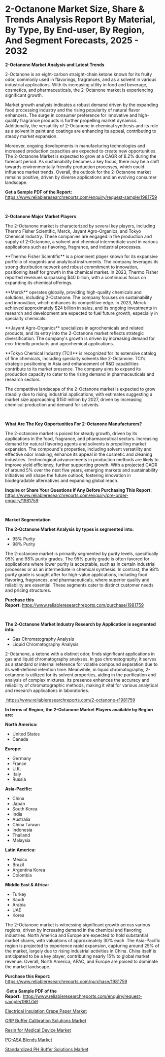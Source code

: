 <p><h1>2-Octanone Market Size, Share & Trends Analysis Report By Material, By Type, By End-user, By Region, And Segment Forecasts, 2025 - 2032</h1></p><p><strong>2-Octanone Market Analysis and Latest Trends</strong></p>
<p><p>2-Octanone is an eight-carbon straight-chain ketone known for its fruity odor, commonly used in flavorings, fragrances, and as a solvent in various industrial applications. With its increasing utility in food and beverage, cosmetics, and pharmaceuticals, the 2-Octanone market is experiencing significant growth. </p><p>Market growth analysis indicates a robust demand driven by the expanding food processing industry and the rising popularity of natural flavor enhancers. The surge in consumer preference for innovative and high-quality fragrance products is further propelling market dynamics. Additionally, the versatility of 2-Octanone in chemical synthesis and its role as a solvent in paint and coatings are enhancing its appeal, contributing to steady market expansion.</p><p>Moreover, ongoing developments in manufacturing technologies and increased production capacities are expected to create new opportunities. The 2-Octanone Market is expected to grow at a CAGR of 8.2% during the forecast period. As sustainability becomes a key focus, there may be a shift towards environmentally friendly production processes, which could influence market trends. Overall, the outlook for the 2-Octanone market remains positive, driven by diverse applications and an evolving consumer landscape.</p></p>
<p><strong>Get a Sample PDF of the Report:&nbsp;</strong> <a href="https://www.reliableresearchreports.com/enquiry/request-sample/1981759?utm_campaign=40&utm_medium=2&utm_source=Github&utm_content=ia&utm_term=05022025&utm_id=2-octanone">https://www.reliableresearchreports.com/enquiry/request-sample/1981759</a></p>
<p>&nbsp;</p>
<p><strong>2-Octanone Major Market Players</strong></p>
<p><p>The 2-Octanone market is characterized by several key players, including Thermo Fisher Scientific, Merck, Jayant Agro-Organics, and Tokyo Chemical Industry. These companies are engaged in the production and supply of 2-Octanone, a solvent and chemical intermediate used in various applications such as flavoring, fragrance, and industrial processes.</p><p>**Thermo Fisher Scientific** is a prominent player known for its expansive portfolio of reagents and analytical instruments. The company leverages its strong distribution network and robust commitment to innovation, positioning itself for growth in the chemical market. In 2023, Thermo Fisher reported revenues surpassing $40 billion, with a continuous focus on expanding its chemical offerings.</p><p>**Merck** operates globally, providing high-quality chemicals and solutions, including 2-Octanone. The company focuses on sustainability and innovation, which enhances its competitive edge. In 2023, Merck achieved approximately $24 billion in sales, and its ongoing investments in research and development are expected to fuel future growth, especially in specialty chemicals.</p><p>**Jayant Agro-Organics** specializes in agrochemicals and related products, and its entry into the 2-Octanone market reflects strategic diversification. The company's growth is driven by increasing demand for eco-friendly products and agrochemical applications.</p><p>**Tokyo Chemical Industry (TCI)** is recognized for its extensive catalog of fine chemicals, including specialty solvents like 2-Octanone. TCI's strategic positioning in Asia and enhancement of R&D capabilities contribute to its market presence. The company aims to expand its production capacity to cater to the rising demand in pharmaceuticals and research sectors.</p><p>The competitive landscape of the 2-Octanone market is expected to grow steadily due to rising industrial applications, with estimates suggesting a market size approaching $150 million by 2027, driven by increasing chemical production and demand for solvents.</p></p>
<p>&nbsp;</p>
<p><strong>What Are The Key Opportunities For 2-Octanone Manufacturers?</strong></p>
<p><p>The 2-octanone market is poised for steady growth, driven by its applications in the food, fragrance, and pharmaceutical sectors. Increasing demand for natural flavoring agents and solvents is propelling market expansion. The compound's properties, including solvent versatility and effective odor masking, enhance its appeal in the cosmetic and cleaning industries. Technological advancements in production methods are likely to improve yield efficiency, further supporting growth. With a projected CAGR of around 5% over the next five years, emerging markets and sustainability initiatives will shape the future outlook, fostering innovation in biodegradable alternatives and expanding global reach.</p></p>
<p><strong>Inquire or Share Your Questions If Any Before Purchasing This Report:</strong> <a href="https://www.reliableresearchreports.com/enquiry/pre-order-enquiry/1981759?utm_campaign=40&utm_medium=2&utm_source=Github&utm_content=ia&utm_term=05022025&utm_id=2-octanone">https://www.reliableresearchreports.com/enquiry/pre-order-enquiry/1981759</a></p>
<p>&nbsp;</p>
<p><strong>Market Segmentation</strong></p>
<p><strong>The 2-Octanone Market Analysis by types is segmented into:</strong></p>
<p><ul><li>95% Purity</li><li>98% Purity</li></ul></p>
<p><p>The 2-octanone market is primarily segmented by purity levels, specifically 95% and 98% purity grades. The 95% purity grade is often favored for applications where lower purity is acceptable, such as in certain industrial processes or as an intermediate in chemical synthesis. In contrast, the 98% purity grade is sought after for high-value applications, including food flavoring, fragrances, and pharmaceuticals, where superior quality and reliability are essential. These segments cater to distinct customer needs and pricing structures.</p></p>
<p><strong>Purchase this Report:&nbsp;</strong><a href="https://www.reliableresearchreports.com/purchase/1981759?utm_campaign=40&utm_medium=2&utm_source=Github&utm_content=ia&utm_term=05022025&utm_id=2-octanone">https://www.reliableresearchreports.com/purchase/1981759</a></p>
<p>&nbsp;</p>
<p><strong>The 2-Octanone Market Industry Research by Application is segmented into:</strong></p>
<p><ul><li>Gas Chromatography Analysis</li><li>Liquid Chromatography Analysis</li></ul></p>
<p><p>2-Octanone, a ketone with a distinct odor, finds significant applications in gas and liquid chromatography analyses. In gas chromatography, it serves as a standard or internal reference for volatile compound separation due to its well-defined retention time. Meanwhile, in liquid chromatography, 2-octanone is utilized for its solvent properties, aiding in the purification and analysis of complex mixtures. Its presence enhances the accuracy and reliability of chromatographic methods, making it vital for various analytical and research applications in laboratories.</p></p>
<p><a href="https://www.reliableresearchreports.com/2-octanone-r1981759?utm_campaign=40&utm_medium=2&utm_source=Github&utm_content=ia&utm_term=05022025&utm_id=2-octanone">&nbsp;https://www.reliableresearchreports.com/2-octanone-r1981759</a></p>
<p><strong>In terms of Region, the 2-Octanone Market Players available by Region are:</strong></p>
<p>
    <p> <strong> North America: </strong>
        <ul>
            <li>United States</li>
            <li>Canada</li>
        </ul>
        </p> 
    <p> <strong> Europe: </strong>
        <ul>
            <li>Germany</li>
            <li>France</li>
            <li>U.K.</li>
            <li>Italy</li>
            <li>Russia</li>
        </ul>
        </p> 
    <p> <strong> Asia-Pacific: </strong>
        <ul>
            <li>China</li>
            <li>Japan</li>
            <li>South Korea</li>
            <li>India</li>
            <li>Australia</li>
            <li>China Taiwan</li>
            <li>Indonesia</li>
            <li>Thailand</li>
            <li>Malaysia</li>
        </ul>
        </p> 
    <p> <strong> Latin America: </strong>
        <ul>
            <li>Mexico</li>
            <li>Brazil</li>
            <li>Argentina Korea</li>
            <li>Colombia</li>
        </ul>
        </p> 
    <p> <strong> Middle East & Africa: </strong>
        <ul>
            <li>Turkey</li>
            <li>Saudi</li>
            <li>Arabia</li>
            <li>UAE</li>
            <li>Korea</li>
        </ul>
    </p>
    </p>
<p><p>The 2-Octanone market is witnessing significant growth across various regions, driven by increasing demand in the chemical and flavoring industries. North America and Europe are expected to hold substantial market shares, with valuations of approximately 30% each. The Asia-Pacific region is projected to experience rapid expansion, capturing around 25% of the market, largely due to rising industrial activities in China. China itself is anticipated to be a key player, contributing nearly 15% to global market revenue. Overall, North America, APAC, and Europe are poised to dominate the market landscape.</p></p>
<p><strong>Purchase this Report: </strong><a href="https://www.reliableresearchreports.com/purchase/1981759?utm_campaign=40&utm_medium=2&utm_source=Github&utm_content=ia&utm_term=05022025&utm_id=2-octanone">https://www.reliableresearchreports.com/purchase/1981759</a></p>
<p>&nbsp;<strong>Get a Sample PDF of the Report:&nbsp;&nbsp;</strong><a href="https://www.reliableresearchreports.com/enquiry/request-sample/1981759?utm_campaign=40&utm_medium=2&utm_source=Github&utm_content=ia&utm_term=05022025&utm_id=2-octanone">https://www.reliableresearchreports.com/enquiry/request-sample/1981759</a></p>
<p><strong></strong></p>
<p><p><a href="https://github.com/saroarmaicky/Market-Research-Report-List-1/blob/main/electrical-insulation-crepe-paper-market.md?utm_campaign=40&utm_medium=2&utm_source=Github&utm_content=ia&utm_term=05022025&utm_id=2-octanone">Electrical Insulation Crepe Paper Market</a></p><p><a href="https://github.com/giblydirani3/Market-Research-Report-List-1/blob/main/orp-buffer-calibration-solutions-market.md?utm_campaign=40&utm_medium=2&utm_source=Github&utm_content=ia&utm_term=05022025&utm_id=2-octanone">ORP Buffer Calibration Solutions Market</a></p><p><a href="https://github.com/jenithschijf/Market-Research-Report-List-1/blob/main/resin-for-medical-device-market.md?utm_campaign=40&utm_medium=2&utm_source=Github&utm_content=ia&utm_term=05022025&utm_id=2-octanone">Resin for Medical Device Market</a></p><p><a href="https://github.com/saoutiguarro/Market-Research-Report-List-1/blob/main/pc-asa-blends-market.md?utm_campaign=40&utm_medium=2&utm_source=Github&utm_content=ia&utm_term=05022025&utm_id=2-octanone">PC-ASA Blends Market</a></p><p><a href="https://github.com/voigttyagi/Market-Research-Report-List-1/blob/main/standardized-ph-buffer-solutions-market.md?utm_campaign=40&utm_medium=2&utm_source=Github&utm_content=ia&utm_term=05022025&utm_id=2-octanone">Standardized PH Buffer Solutions Market</a></p></p>